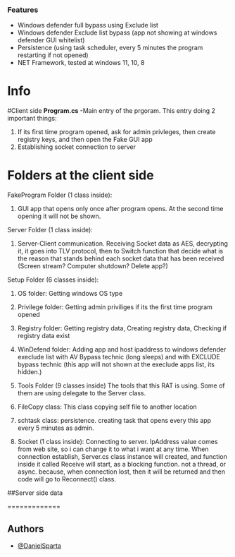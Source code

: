 ### Features

- Windows defender full bypass using Exclude list
- Windows defender Exclude list bypass (app not showing at windows defender GUI whitelist)
- Persistence (using task scheduler, every 5 minutes the program restarting if not opened)
- NET Framework, tested at windows 11, 10, 8

# Info

#Client side
**Program.cs** -Main entry of the prgoram. This entry doing 2 important things:
1. If its first time program opened, ask for admin privleges, then create registry keys, and then open the Fake GUI app
2. Establishing socket connection to server

# Folders at the client side
       
FakeProgram Folder (1 class inside): 
 1. GUI app that opens only once after program opens. At the second time opening it will not be shown.

Server Folder (1 class inside):
1. Server-Client communication. Receiving Socket data as AES, decrypting it, it goes into TLV protocol, then to Switch function that decide what is the reason that stands behind each socket data that has been received (Screen stream? Computer shutdown? Delete app?)

Setup Folder (6 classes inside):
1. OS folder:
Getting windows OS type

2. Privilege folder:
Getting admin priviliges if its the first time program opened

3. Registry folder:
Getting registry data, Creating registry data, Checking if registry data exist

4. WinDefend folder:
Adding app and host ipaddress to windows defender execlude list with AV Bypass technic (long sleeps) and with EXCLUDE bypass technic (this app will not shown at the execlude apps list, its hidden.)

5. Tools Folder (9 classes inside)
The tools that this RAT is using. Some of them are using delegate to the Server class.

6. FileCopy class:
This class copying self file to another location

7. schtask class:
persistence. creating task that opens every this app every 5 minutes as admin.

8. Socket (1 class inside):
Connecting to server. IpAddress value comes from web site, so i can change it to what i want at any time.
When connection establish, Server.cs class instance will created, and function inside it called Receive will
start, as a blocking function. not a thread, or async. because, when connection lost, then it will be returned
and then code will go to Reconnect() class.



##Server side
data

=============


## Authors

- [@DanielSparta](https://github.com/DanielSparta)
